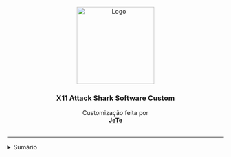 <br />
<div align="center">
  <a href="https://attackshark.com/products/attack-shark-x11-wireless-gaming-mouse-charging-dock?srsltid=AfmBOoqsAM-MRGIhjOGOcqu7YHmlGYyd_f6VWPLdIcxlWv9s7qj-AcBp">
    <img src="https://i.imgur.com/EnnmTWW.png" alt="Logo" width="180" >
  </a>
<h3 align="center">X11 Attack Shark Software Custom</h3>
  <p align="center">
    Customização feita por 
    <br />
    <a href="https://www.twitch.tv/jetee0"><strong>JeTe</strong></a>
    <br />
    <br />
  </p>
</div>

********

<details>
  <summary>Sumário</summary>
  <ol>
    <li>
      <a href="#about">Sobre o Projeto</a>
      <ul>
        <li><a href="#language">Linguagens</a></li>
      </ul>
    </li>
    <li>
      <a href="#getting-started">Como Usar</a>
      <ul>
        <li><a href="#requisites">Requisitos</a></li>
        <li><a href="#installation">Instalação</a></li>
      </ul>
      <li><a href="#technical">Ficha Técnica</a></li>
    </li>
  </ol>
</details>
